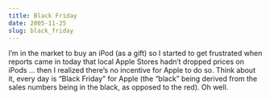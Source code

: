 ```yaml
---
title: Black Friday
date: 2005-11-25
slug: black_friday
---
```

<p>I&#8217;m in the market to buy an iPod (as a gift) so I started to get frustrated when reports came in today that local Apple Stores hadn&#8217;t dropped prices on iPods &#8230; then I realized there&#8217;s no incentive for Apple to do so. Think about it, every day is &#8220;Black Friday&#8221; for Apple (the &#8220;black&#8221; being derived from the sales numbers being in the black, as opposed to the red). Oh well.</p>